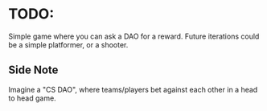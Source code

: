 # TODO:  
Simple game where you can ask a DAO for a reward. Future iterations could be a simple platformer, or a shooter.  

## Side Note  
Imagine a "CS DAO", where teams/players bet against each other in a head to head game.  
